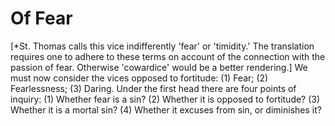 # Of Fear

[*St. Thomas calls this vice indifferently 'fear' or   'timidity.' The translation requires one to adhere to these terms on account   of the connection with the passion of fear. Otherwise 'cowardice' would be a   better rendering.]  We must now consider the vices opposed to fortitude: (1) Fear; (2) Fearlessness; (3) Daring.  Under the first head there are four points of inquiry:
(1) Whether fear is a sin?
(2) Whether it is opposed to fortitude?
(3) Whether it is a mortal sin?
(4) Whether it excuses from sin, or diminishes it?